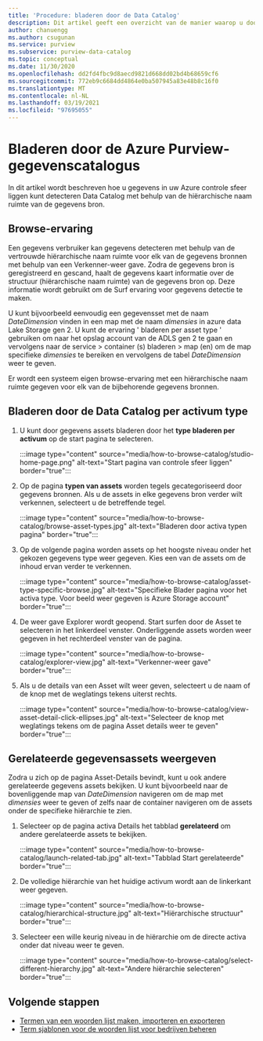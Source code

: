 ```yaml
---
title: 'Procedure: bladeren door de Data Catalog'
description: Dit artikel geeft een overzicht van de manier waarop u door de Azure controle sfeer liggen-Data Catalog op basis van het type activum kunt bladeren.
author: chanuengg
ms.author: csugunan
ms.service: purview
ms.subservice: purview-data-catalog
ms.topic: conceptual
ms.date: 11/30/2020
ms.openlocfilehash: dd2fd4fbc9d8aecd9821d668dd02bd4b68659cf6
ms.sourcegitcommit: 772eb9c6684dd4864e0ba507945a83e48b8c16f0
ms.translationtype: MT
ms.contentlocale: nl-NL
ms.lasthandoff: 03/19/2021
ms.locfileid: "97695055"
---
```

# <a name="browse-the-azure-purview-data-catalog"></a>Bladeren door de Azure Purview-gegevenscatalogus

In dit artikel wordt beschreven hoe u gegevens in uw Azure controle sfeer liggen kunt detecteren Data Catalog met behulp van de hiërarchische naam ruimte van de gegevens bron.

## <a name="browse-experience"></a>Browse-ervaring

Een gegevens verbruiker kan gegevens detecteren met behulp van de vertrouwde hiërarchische naam ruimte voor elk van de gegevens bronnen met behulp van een Verkenner-weer gave. Zodra de gegevens bron is geregistreerd en gescand, haalt de gegevens kaart informatie over de structuur (hiërarchische naam ruimte) van de gegevens bron op. Deze informatie wordt gebruikt om de Surf ervaring voor gegevens detectie te maken.

U kunt bijvoorbeeld eenvoudig een gegevensset met de naam *DateDimension* vinden in een map met de naam *dimensies* in azure data Lake Storage gen 2. U kunt de ervaring ' bladeren per asset type ' gebruiken om naar het opslag account van de ADLS gen 2 te gaan en vervolgens naar de service > container (s) bladeren > map (en) om de map specifieke *dimensies* te bereiken en vervolgens de tabel *DateDimension* weer te geven.

Er wordt een systeem eigen browse-ervaring met een hiërarchische naam ruimte gegeven voor elk van de bijbehorende gegevens bronnen.

## <a name="browse-the-data-catalog-by-asset-type"></a>Bladeren door de Data Catalog per activum type

1. U kunt door gegevens assets bladeren door het **type bladeren per activum** op de start pagina te selecteren.

    :::image type="content" source="media/how-to-browse-catalog/studio-home-page.png" alt-text="Start pagina van controle sfeer liggen" border="true":::

1. Op de pagina **typen van assets** worden tegels gecategoriseerd door gegevens bronnen. Als u de assets in elke gegevens bron verder wilt verkennen, selecteert u de betreffende tegel.

    :::image type="content" source="media/how-to-browse-catalog/browse-asset-types.jpg" alt-text="Bladeren door activa typen pagina" border="true":::

1. Op de volgende pagina worden assets op het hoogste niveau onder het gekozen gegevens type weer gegeven. Kies een van de assets om de inhoud ervan verder te verkennen.

    :::image type="content" source="media/how-to-browse-catalog/asset-type-specific-browse.jpg" alt-text="Specifieke Blader pagina voor het activa type. Voor beeld weer gegeven is Azure Storage account" border="true":::

1. De weer gave Explorer wordt geopend. Start surfen door de Asset te selecteren in het linkerdeel venster. Onderliggende assets worden weer gegeven in het rechterdeel venster van de pagina.

    :::image type="content" source="media/how-to-browse-catalog/explorer-view.jpg" alt-text="Verkenner-weer gave" border="true":::

1. Als u de details van een Asset wilt weer geven, selecteert u de naam of de knop met de weglatings tekens uiterst rechts.

    :::image type="content" source="media/how-to-browse-catalog/view-asset-detail-click-ellipses.jpg" alt-text="Selecteer de knop met weglatings tekens om de pagina Asset details weer te geven" border="true":::

## <a name="view-related-data-assets"></a>Gerelateerde gegevensassets weergeven

Zodra u zich op de pagina Asset-Details bevindt, kunt u ook andere gerelateerde gegevens assets bekijken. U kunt bijvoorbeeld naar de bovenliggende map van *DateDimension* navigeren om de map met *dimensies* weer te geven of zelfs naar de container navigeren om de assets onder de specifieke hiërarchie te zien.

1. Selecteer op de pagina activa Details het tabblad **gerelateerd** om andere gerelateerde assets te bekijken.

    :::image type="content" source="media/how-to-browse-catalog/launch-related-tab.jpg" alt-text="Tabblad Start gerelateerde" border="true":::

1. De volledige hiërarchie van het huidige activum wordt aan de linkerkant weer gegeven.

    :::image type="content" source="media/how-to-browse-catalog/hierarchical-structure.jpg" alt-text="Hiërarchische structuur" border="true":::

1. Selecteer een wille keurig niveau in de hiërarchie om de directe activa onder dat niveau weer te geven.

    :::image type="content" source="media/how-to-browse-catalog/select-different-hierarchy.jpg" alt-text="Andere hiërarchie selecteren" border="true":::

## <a name="next-steps"></a>Volgende stappen

- [Termen van een woorden lijst maken, importeren en exporteren](how-to-create-import-export-glossary.md)
- [Term sjablonen voor de woorden lijst voor bedrijven beheren](how-to-manage-term-templates.md)
